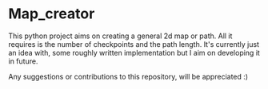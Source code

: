 # Map_creator
This python project aims on creating a general 2d map or path.
All it requires is the number of checkpoints and the path length.
It's currently just an idea with, some roughly written implementation but I aim on developing it in future.

Any suggestions or contributions to this repository, will be appreciated :)
